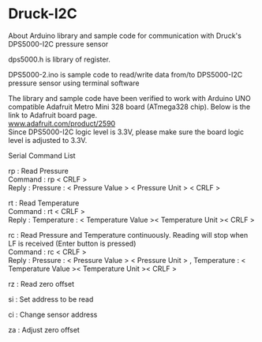 # Druck-I2C
About Arduino library and sample code for communication with Druck's DPS5000-I2C pressure sensor

dps5000.h is library of register.

DPS5000-2.ino is sample code to read/write data from/to DPS5000-I2C pressure sensor using terminal software

The library and sample code have been verified to work with Arduino UNO compatible Adafruit Metro Mini 328 board (ATmega328 chip).
Below is the link to Adafruit board page.<br>
www.adafruit.com/product/2590 <br>
Since DPS5000-I2C logic level is 3.3V, please make sure the board logic level is adjusted to 3.3V. 

Serial Command List

rp : Read Pressure<br>
Command : rp &lt; CRLF &gt; <br>
Reply : Pressure : &lt; Pressure Value &gt; &lt; Pressure Unit &gt; &lt; CRLF &gt;

rt : Read Temperature<br>
Command : rt &lt; CRLF &gt; <br>
Reply : Temperature : &lt; Temperature Value &gt;&lt; Temperature Unit &gt;&lt; CRLF &gt;

rc : Read Pressure and Temperature continuously. Reading will stop when LF is received (Enter button is pressed)<br>
Command : rc &lt; CRLF &gt; <br>
Reply : Pressure : &lt; Pressure Value &gt; &lt; Pressure Unit &gt; , Temperature : &lt; Temperature Value &gt;&lt; Temperature Unit &gt;&lt; CRLF &gt;

rz : Read zero offset

si : Set address to be read

ci : Change sensor address

za : Adjust zero offset
